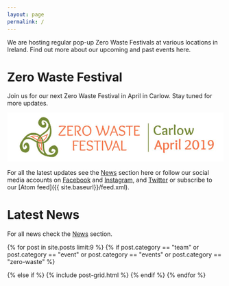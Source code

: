 ```yaml
---
layout: page
permalink: /
---
```


We are hosting regular pop-up Zero Waste Festivals at various locations in Ireland. Find out more about our upcoming and past events here.


# Zero Waste Festival

Join us for our next Zero Waste Festival in April in Carlow. Stay tuned for more updates.

[<picture> <source media="(min-width: 650px)" srcset="/images/events/2019-02-festival/carlow-zero-waste-festival-logo-wide.jpg"> <img src="/images/events/2019-02-festival/carlow-zero-waste-festival-logo-long.jpg" alt="Zero Waste Festival Carlow" style="width:auto;"> </picture>](/2019-02-festival)

For all the latest updates see the [News](/news) section here or follow our social media accounts on [Facebook](https://www.facebook.com/ZeroWasteFestivalIreland) and [Instagram](https://www.instagram.com/zerowastefestirl), and [Twitter](https://twitter.com/ZeroWasteFest) or subscribe to our [Atom feed]({{ site.baseurl}}/feed.xml).


# Latest News

For all news check the [News](/news) section.

<div class="tiles">
{% for post in site.posts  limit:9 %}
  {% if post.category == "team" or post.category == "event" or post.category == "events" or post.category == "zero-waste" %} 
  
  {% else if %}
	{% include post-grid.html %}
  {% endif %}
{% endfor %}
</div>

